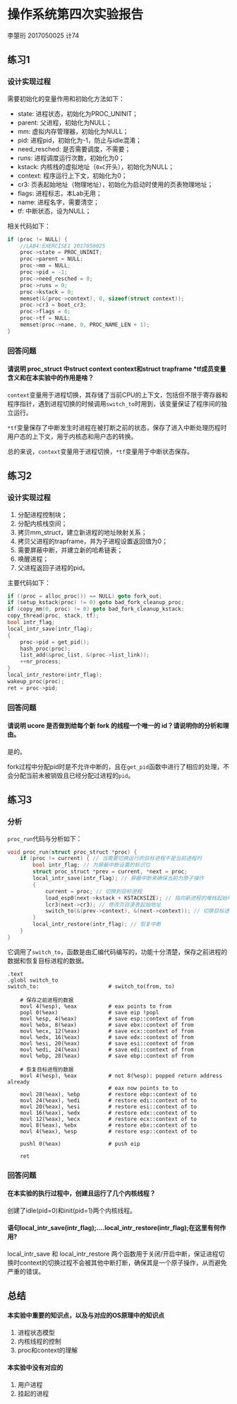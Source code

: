 # 操作系统第四次实验报告
李曌珩 2017050025 计74

## 练习1
### 设计实现过程
需要初始化的变量作用和初始化方法如下：

- state: 进程状态，初始化为PROC_UNINIT；
- parent: 父进程，初始化为NULL；
- mm: 虚拟内存管理器，初始化为NULL；
- pid: 进程pid，初始化为-1，防止与idle混淆；
- need_resched: 是否需要调度，不需要；
- runs: 进程调度运行次数，初始化为0；
- kstack: 内核栈的虚拟地址（`0xC`开头），初始化为NULL；
- context: 程序运行上下文，初始化为0；
- cr3: 页表起始地址（物理地址），初始化为启动时使用的页表物理地址；
- flags: 进程标志，本Lab无用；
- name: 进程名字，需要清空；
- tf: 中断状态，设为NULL；

相关代码如下：
```c
if (proc != NULL) {
    //LAB4:EXERCISE1 2017050025
    proc->state = PROC_UNINIT;
    proc->parent = NULL;
    proc->mm = NULL;
    proc->pid = -1;
    proc->need_resched = 0;
    proc->runs = 0;
    proc->kstack = 0;
    memset(&(proc->context), 0, sizeof(struct context));
    proc->cr3 = boot_cr3;
    proc->flags = 0;
    proc->tf = NULL;
    memset(proc->name, 0, PROC_NAME_LEN + 1);
}
```
### 回答问题
#### 请说明 proc_struct 中struct context context和struct trapframe *tf成员变量含义和在本实验中的作用是啥？

`context`变量用于进程切换，其存储了当前CPU的上下文，包括但不限于寄存器和程序指针，遇到进程切换的时候调用`switch_to`时用到，该变量保证了程序间的独立运行。

`*tf`变量保存了中断发生时进程在被打断之前的状态，保存了进入中断处理历程时用户态的上下文，用于内核态和用户态的转换。

总的来说，`context`变量用于进程切换，`*tf`变量用于中断状态保存。

## 练习2
### 设计实现过程

1. 分配进程控制块；
2. 分配内核栈空间；
3. 拷贝mm_struct，建立新进程的地址映射关系；
4. 拷贝父进程的trapframe，并为子进程设置返回值为0；
5. 需要屏蔽中断，并建立新的哈希链表；
6. 唤醒进程；
7. 父进程返回子进程的pid。

主要代码如下：
```c
if ((proc = alloc_proc()) == NULL) goto fork_out;
if (setup_kstack(proc) != 0) goto bad_fork_cleanup_proc;
if (copy_mm(0, proc) != 0) goto bad_fork_cleanup_kstack;
copy_thread(proc, stack, tf);
bool intr_flag;
local_intr_save(intr_flag);
{
    proc->pid = get_pid();
    hash_proc(proc);
    list_add(&proc_list, &(proc->list_link));
    ++nr_process;
}
local_intr_restore(intr_flag);
wakeup_proc(proc);
ret = proc->pid;
```

### 回答问题
#### 请说明 ucore 是否做到给每个新 fork 的线程一个唯一的 id？请说明你的分析和理由。
是的。

fork过程中分配pid时是不允许中断的，且在`get_pid`函数中进行了相应的处理，不会分配当前未被销毁且已经分配过进程的`pid`。

## 练习3
### 分析

`proc_run`代码与分析如下：

```c
void proc_run(struct proc_struct *proc) {
    if (proc != current) { // 当需要切换运行的目标进程不是当前进程时
        bool intr_flag; // 为屏蔽中断设置的标识位
        struct proc_struct *prev = current, *next = proc;
        local_intr_save(intr_flag); // 屏蔽中断来确保当前为原子操作
        {
            current = proc; // 切换到目标进程
            load_esp0(next->kstack + KSTACKSIZE); // 指向新进程的堆栈起始地址
            lcr3(next->cr3); // 修改页目录表起始地址
            switch_to(&(prev->context), &(next->context)); // 切换目标进程上下文
        }
        local_intr_restore(intr_flag); // 恢复中断
    }
}
```
它调用了`switch_to`，函数是由汇编代码编写的，功能十分清楚，保存之前进程的数据和恢复目标进程的数据。
```
.text
.globl switch_to
switch_to:                      # switch_to(from, to)

    # 保存之前进程的数据
    movl 4(%esp), %eax          # eax points to from
    popl 0(%eax)                # save eip !popl
    movl %esp, 4(%eax)          # save esp::context of from
    movl %ebx, 8(%eax)          # save ebx::context of from
    movl %ecx, 12(%eax)         # save ecx::context of from
    movl %edx, 16(%eax)         # save edx::context of from
    movl %esi, 20(%eax)         # save esi::context of from
    movl %edi, 24(%eax)         # save edi::context of from
    movl %ebp, 28(%eax)         # save ebp::context of from

    # 恢复目标进程的数据
    movl 4(%esp), %eax          # not 8(%esp): popped return address already
                                # eax now points to to
    movl 28(%eax), %ebp         # restore ebp::context of to
    movl 24(%eax), %edi         # restore edi::context of to
    movl 20(%eax), %esi         # restore esi::context of to
    movl 16(%eax), %edx         # restore edx::context of to
    movl 12(%eax), %ecx         # restore ecx::context of to
    movl 8(%eax), %ebx          # restore ebx::context of to
    movl 4(%eax), %esp          # restore esp::context of to

    pushl 0(%eax)               # push eip

    ret
```

### 回答问题
#### 在本实验的执行过程中，创建且运行了几个内核线程？
创建了idle(pid=0)和init(pid=1)两个内核线程。

#### 语句local_intr_save(intr_flag);....local_intr_restore(intr_flag);在这里有何作用?
local_intr_save 和 local_intr_restore 两个函数用于关闭/开启中断，保证进程切换时context的切换过程不会被其他中断打断，确保其是一个原子操作，从而避免严重的错误。

## 总结

#### 本实验中重要的知识点，以及与对应的OS原理中的知识点

1. 进程状态模型
2. 内核线程的控制
3. proc和context的理解

#### 本实验中没有对应的

1. 用户进程
2. 挂起的进程